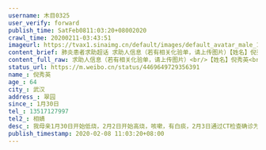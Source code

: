 ```yaml
---
username: 木目0325
user_verify: forward
publish_time: SatFeb0811:03:20+08002020
crawl_time: 20200211-03:43:51
imageurl: https://tvax1.sinaimg.cn/default/images/default_avatar_male_180.gif?KID=imgbed,tva&Expires=1581373869&ssig=nldkPs63EM,http://n.sinaimg.cn/photo/5213b46e/20181127/timeline_card_small_super_default.png,https://wx4.sinaimg.cn/orj360/0067ZC24ly1gbopwu8btoj33342bckjm.jpg,https://wx3.sinaimg.cn/orj360/0067ZC24ly1gbopwvv4uzj33342bchdu.jpg
content_brief: 肺炎患者求助超话 求助人信息（若有相关化验单，请上传图片）【姓名】倪秀英【年龄】64【所在城市】武汉【所在小区、社区】翠园【患病时间】1月30日【联系方式】13517127997【其他紧急联系人】相婧【病情描述】我母亲1月30日开始低烧，2月2日开始高烧，咳嗽，有白痰，2月3日通过CT检查确诊 ...全文
content_full_raw: 求助人信息（若有相关化验单，请上传图片）<br/>【姓名】倪秀英<br/>【年龄】64<br/>【所在城市】武汉<br/>【所在小区、社区】翠园<br/>【患病时间】1月30日<br/>【联系方式】13517127997<br/>【其他紧急联系人】相婧<br/>【病情描述】我母亲1月30日开始低烧，2月2日开始高烧，咳嗽，有白痰，2月3日通过CT检查确诊为肺炎，并在九医院开始打针，吃药，直到2月7日病情无好转。这期间我们要求住院，但是医生说必须确诊，我们边打针吃药，边等核酸检查结果。2月7日晚，收到电话通知确诊为新冠肺炎，并告知要尽快住院。报告社区后，社区回复信息已经上报，但需要排队，不知道要等多久，最近入院的病人排队等了4天。我通过CT检查也发现感染，家里还有一位老人，很担心他也感染，母亲也不知道什么时间才能入院治疗，她精神状态也不是很好，我很担心我母亲<adata-url="http://t.cn/z8Ax8gT"href="http://weibo.com/p/100101B2094655D46EA1F54493"data-hide=""><spanclass='url-icon'><imgstyle='width:1rem;height:1rem'src='https://h5.sinaimg.cn/upload/2015/09/25/3/timeline_card_small_location_default.png'></span><spanclass="surl-text">武汉·武汉市第九医院</span></a>
status_url: https://m.weibo.cn/status/4469649729356391
name_: 倪秀英
age_: 64
city_: 武汉
address_: 翠园
since_: 1月30日
tel_: 13517127997
tel2_: 相婧
desc_: 我母亲1月30日开始低烧，2月2日开始高烧，咳嗽，有白痰，2月3日通过CT检查确诊为肺炎，并在九医院开始打针，吃药，直到2月7日病情无好转。这期间我们要求住院，但是医生说必须确诊，我们边打针吃药，边等核酸检查结果。2月7日晚，收到电话通知确诊为新冠肺炎，并告知要尽快住院。报告社区后，社区回复信息已经上报，但需要排队，不知道要等多久，最近入院的病人排队等了4天。我通过CT检查也发现感染，家里还有一位老人，很担心他也感染，母亲也不知道什么时间才能入院治疗，她精神状态也不是很好，我很担心我母亲<adata-url="http//t.cn/z8Ax8gT"href="http//weibo.com/p/100101B2094655D46EA1F54493"data-hide=""><spanclass='url-icon'><imgstyle='width1rem;height1rem'src='https//h5.sinaimg.cn/upload/2015/09/25/3/timeline_card_small_location_default.png'></span><spanclass="surl-text">武汉·武汉市第九医院</span></a>
publish_timestamp: 2020-02-08 11:03:20+08:00
---
```

